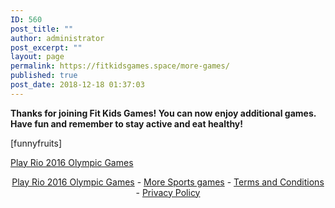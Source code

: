 ```yaml
---
ID: 560
post_title: ""
author: administrator
post_excerpt: ""
layout: page
permalink: https://fitkidsgames.space/more-games/
published: true
post_date: 2018-12-18 01:37:03
---
```

<!-- wp:paragraph -->
<p><strong>Thanks for joining Fit Kids Games! You can now enjoy additional games. Have fun and remember to stay active and eat healthy!</strong></p>
<!-- /wp:paragraph -->

<!-- wp:paragraph -->
<p>

[funnyfruits]

</p>
<!-- /wp:paragraph -->

<!-- wp:html -->
<script src="//static.miniclipcdn.com/js/game-embed.js"></script>
<div class="miniclip-game-embed" data-game-name="rio-2016-olympic-games" data-theme="5" data-width="980" data-height="640" data-language="en"><a href="https://www.miniclip.com/games/rio-2016-olympic-games/">Play Rio 2016 Olympic Games</a></div>
<p style="text-align:center;">
    <a href="https://www.miniclip.com/games/rio-2016-olympic-games/" target="_blank">Play Rio 2016 Olympic Games</a> -
    <a href="https://www.miniclip.com/games/genre-3/" target="_blank">More Sports games</a> -
    <a href="https://www.miniclip.com/terms" target="_blank">Terms and Conditions</a> -
    <a href="https://www.miniclip.com/privacy" target="_blank">Privacy Policy</a>
</p>

<!-- /wp:html -->